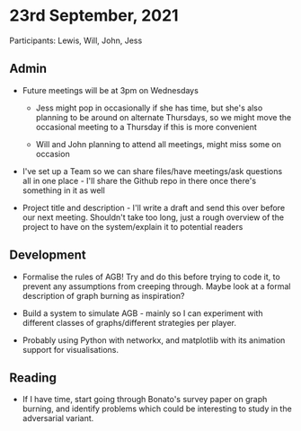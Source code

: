 # 23rd September, 2021

Participants: Lewis, Will, John, Jess

## Admin

* Future meetings will be at 3pm on Wednesdays
    
    * Jess might pop in occasionally if she has time, but she's also planning to be around on alternate Thursdays, so we might move the occasional meeting to a Thursday if this is more convenient

    * Will and John planning to attend all meetings, might miss some on occasion

* I've set up a Team so we can share files/have meetings/ask questions all in one place - I'll share the Github repo in there once there's something in it as well

* Project title and description - I'll write a draft and send this over before our next meeting. Shouldn't take too long, just a rough overview of the project to have on the system/explain it to potential readers

## Development

* Formalise the rules of AGB! Try and do this before trying to code it, to prevent any assumptions from creeping through. Maybe look at a formal description of graph burning as inspiration?

* Build a system to simulate AGB - mainly so I can experiment with different classes of graphs/different strategies per player.

* Probably using Python with networkx, and matplotlib with its animation support for visualisations.

## Reading

* If I have time, start going through Bonato's survey paper on graph burning, and identify problems which could be interesting to study in the adversarial variant.